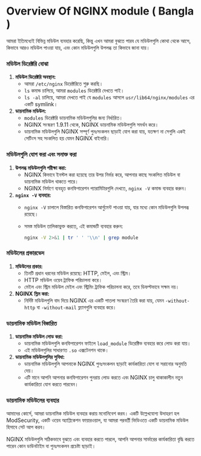 # Overview Of NGINX module ( Bangla )

আমরা ইতিমধ্যেই বিভিন্ন মডিউল ব্যবহার করেছি, কিন্তু এখন আমরা বুঝতে পারব যে মডিউলগুলি কোথা থেকে আসে, কিভাবে আরও মডিউল পাওয়া যায়, এবং কোন মডিউলগুলি উপলব্ধ তা কিভাবে জানা যায়।

### মডিউল ডিরেক্টরি বোঝা

1. **মডিউল ডিরেক্টরি অবস্থান:**
    - আমরা `/etc/nginx` ডিরেক্টরিতে শুরু করছি।
    - `ls` কমান্ড চালিয়ে, আমরা `modules` ডিরেক্টরি দেখতে পাই।
    - `ls -al` চালিয়ে, আমরা দেখতে পাই যে `modules` আসলে `usr/lib64/nginx/modules` এর একটি symlink।
2. **ডায়নামিক মডিউল:**
    - `modules` ডিরেক্টরি ডায়নামিক মডিউলগুলির জন্য নির্ধারিত।
    - NGINX সংস্করণ 1.9.11 থেকে, NGINX ডায়নামিক মডিউলগুলি সমর্থন করে।
    - ডায়নামিক মডিউলগুলি NGINX সম্পূর্ণ পুনঃসংকলন ছাড়াই যোগ করা যায়, যতক্ষণ না সেগুলি একই সেটিংস সহ সংকলিত হয় যেমন NGINX বাইনারি।

### মডিউলগুলি যোগ করা এবং সনাক্ত করা

1. **উপলব্ধ মডিউলগুলি পরীক্ষা করা:**
    - NGINX কিভাবে ইনস্টল করা হয়েছে তার উপর নির্ভর করে, আপনার কাছে সংকলিত মডিউল বা ডায়নামিক মডিউল থাকতে পারে।
    - NGINX নির্মাণে ব্যবহৃত কনফিগারেশন প্যারামিটারগুলি দেখতে, `nginx -V` কমান্ড ব্যবহার করুন।
2. **`nginx -V` ব্যবহার:**
    - `nginx -V` চালালে বিস্তারিত কনফিগারেশন আর্গুমেন্ট পাওয়া যায়, যার মধ্যে কোন মডিউলগুলি উপলব্ধ রয়েছে।
    - সমস্ত মডিউল তালিকাভুক্ত করতে, এই কমান্ডটি ব্যবহার করুন:
        
        ```bash
        nginx -V 2>&1 | tr ' ' '\\n' | grep module
        ```
        

### মডিউলের প্রকারভেদ

1. **মডিউলের প্রকার:**
    - তিনটি প্রধান ধরনের মডিউল রয়েছে: HTTP, মেইল, এবং স্ট্রিম।
    - HTTP মডিউল ওয়েব ট্রাফিক পরিচালনা করে।
    - মেইল এবং স্ট্রিম মডিউল মেইল এবং স্ট্রিমিং ট্রাফিক পরিচালনা করে, তবে ডিফল্টভাবে সক্ষম নয়।
2. **NGINX স্লিম করা:**
    - নির্দিষ্ট মডিউলগুলি বাদ দিয়ে NGINX এর একটি পাতলা সংস্করণ তৈরি করা যায়, যেমন `-without-http` বা `-without-mail` ফ্ল্যাগগুলি ব্যবহার করে।

### ডায়নামিক মডিউল বিস্তারিত

1. **ডায়নামিক মডিউল লোড করা:**
    - ডায়নামিক মডিউলগুলি কনফিগারেশন ফাইলে `load_module` ডিরেক্টিভ ব্যবহার করে লোড করা যায়।
    - এই মডিউলগুলির সাধারণত `.so` এক্সটেনশন থাকে।
2. **ডায়নামিক মডিউলগুলির সুবিধা:**
    - ডায়নামিক মডিউলগুলি আপনাকে NGINX পুনঃসংকলন ছাড়াই কার্যকারিতা যোগ বা সরানোর অনুমতি দেয়।
    - এটি মানে আপনি আপনার কনফিগারেশন পুনরায় লোড করতে এবং NGINX চালু থাকাকালীন নতুন কার্যকারিতা যোগ করতে পারবেন।

### ডায়নামিক মডিউলের ব্যবহার

আমাদের কোর্সে, আমরা ডায়নামিক মডিউল ব্যবহার করায় মনোনিবেশ করব। একটি উল্লেখযোগ্য উদাহরণ হল ModSecurity, একটি ওয়েব অ্যাপ্লিকেশন ফায়ারওয়াল, যা আমরা পরবর্তী ভিডিওতে একটি ডায়নামিক মডিউল হিসাবে সেট আপ করব।

NGINX মডিউলগুলি সঠিকভাবে বুঝতে এবং ব্যবহার করতে পারলে, আপনি আপনার সার্ভারের কার্যকারিতা বৃদ্ধি করতে পারেন কোন ডাউনটাইম বা পুনঃসংকলন প্রচেষ্টা ছাড়াই।